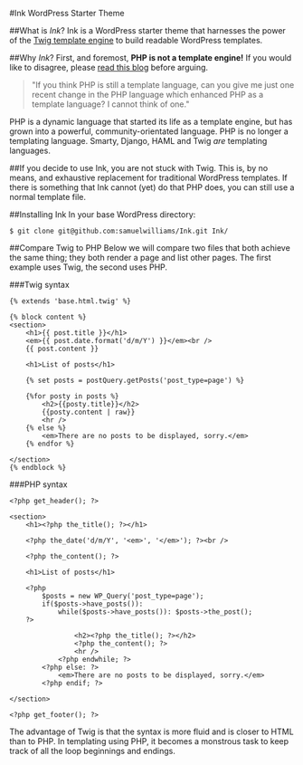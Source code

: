 #Ink WordPress Starter Theme

##What is *Ink*?
Ink is a WordPress starter theme that harnesses the power of the [Twig template engine](http://twig.sensiolabs.org/) to
build readable WordPress templates.

##Why *Ink*?
First, and foremost, **PHP is not a template engine!** If you would like to disagree, please
[read this blog](http://fabien.potencier.org/article/34/templating-engines-in-php) before arguing.

>"If you think PHP is still a template language, can you give me just one recent change in the PHP language which
enhanced PHP as a template language? I cannot think of one."

PHP is a dynamic language that started its life as a template engine, but has grown into a powerful,
community-orientated language. PHP is no longer a templating language. Smarty, Django, HAML and Twig *are* templating
languages.

##If you decide to use Ink, you are not stuck with Twig.
This is, by no means, and exhaustive replacement for traditional WordPress templates. If there is something that Ink
cannot (yet) do that PHP does, you can still use a normal template file.

##Installing Ink
In your base WordPress directory:

    $ git clone git@github.com:samuelwilliams/Ink.git Ink/

##Compare Twig to PHP
Below we will compare two files that both achieve the same thing; they both render a page and list other pages. The
first example uses Twig, the second uses PHP.

###Twig syntax

    {% extends 'base.html.twig' %}
    
    {% block content %}
    <section>
        <h1>{{ post.title }}</h1>
        <em>{{ post.date.format('d/m/Y') }}</em><br />
        {{ post.content }}
    
        <h1>List of posts</h1>
    
        {% set posts = postQuery.getPosts('post_type=page') %}
    
        {%for posty in posts %}
            <h2>{{posty.title}}</h2>
            {{posty.content | raw}}
            <hr />
        {% else %}
            <em>There are no posts to be displayed, sorry.</em>
        {% endfor %}
    
    </section>
    {% endblock %}

###PHP syntax

    <?php get_header(); ?>
    
    <section>
        <h1><?php the_title(); ?></h1>
    
        <?php the_date('d/m/Y', '<em>', '</em>'); ?><br />
    
        <?php the_content(); ?>
    
        <h1>List of posts</h1>
    
        <?php
            $posts = new WP_Query('post_type=page');
            if($posts->have_posts()):
                while($posts->have_posts()): $posts->the_post();
        ?>
    
                    <h2><?php the_title(); ?></h2>
                    <?php the_content(); ?>
                    <hr />
                <?php endwhile; ?>
            <?php else: ?>
                <em>There are no posts to be displayed, sorry.</em>
            <?php endif; ?>
    
    </section>
    
    <?php get_footer(); ?>

The advantage of Twig is that the syntax is more fluid and is closer to HTML than to PHP. In templating using PHP, it
becomes a monstrous task to keep track of all the loop beginnings and endings.